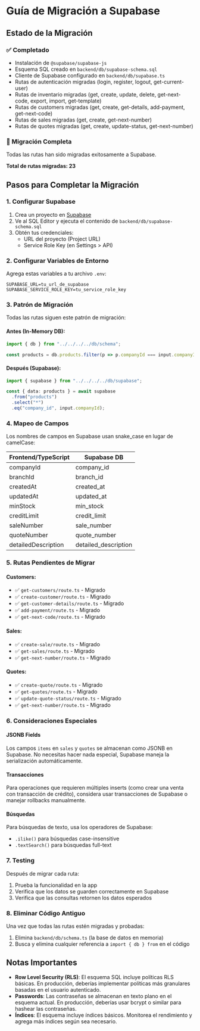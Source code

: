 # Guía de Migración a Supabase

## Estado de la Migración

### ✅ Completado
- Instalación de `@supabase/supabase-js`
- Esquema SQL creado en `backend/db/supabase-schema.sql`
- Cliente de Supabase configurado en `backend/db/supabase.ts`
- Rutas de autenticación migradas (login, register, logout, get-current-user)
- Rutas de inventario migradas (get, create, update, delete, get-next-code, export, import, get-template)
- Rutas de customers migradas (get, create, get-details, add-payment, get-next-code)
- Rutas de sales migradas (get, create, get-next-number)
- Rutas de quotes migradas (get, create, update-status, get-next-number)

### 🎉 Migración Completa
Todas las rutas han sido migradas exitosamente a Supabase.

**Total de rutas migradas: 23**

## Pasos para Completar la Migración

### 1. Configurar Supabase

1. Crea un proyecto en [Supabase](https://supabase.com)
2. Ve al SQL Editor y ejecuta el contenido de `backend/db/supabase-schema.sql`
3. Obtén tus credenciales:
   - URL del proyecto (Project URL)
   - Service Role Key (en Settings > API)

### 2. Configurar Variables de Entorno

Agrega estas variables a tu archivo `.env`:

```env
SUPABASE_URL=tu_url_de_supabase
SUPABASE_SERVICE_ROLE_KEY=tu_service_role_key
```

### 3. Patrón de Migración

Todas las rutas siguen este patrón de migración:

#### Antes (In-Memory DB):
```typescript
import { db } from "../../../../db/schema";

const products = db.products.filter(p => p.companyId === input.companyId);
```

#### Después (Supabase):
```typescript
import { supabase } from "../../../../db/supabase";

const { data: products } = await supabase
  .from("products")
  .select("*")
  .eq("company_id", input.companyId);
```

### 4. Mapeo de Campos

Los nombres de campos en Supabase usan snake_case en lugar de camelCase:

| Frontend/TypeScript | Supabase DB |
|---------------------|-------------|
| companyId | company_id |
| branchId | branch_id |
| createdAt | created_at |
| updatedAt | updated_at |
| minStock | min_stock |
| creditLimit | credit_limit |
| saleNumber | sale_number |
| quoteNumber | quote_number |
| detailedDescription | detailed_description |

### 5. Rutas Pendientes de Migrar

#### Customers:
- ✅ `get-customers/route.ts` - Migrado
- ✅ `create-customer/route.ts` - Migrado
- ✅ `get-customer-details/route.ts` - Migrado
- ✅ `add-payment/route.ts` - Migrado
- ✅ `get-next-code/route.ts` - Migrado

#### Sales:
- ✅ `create-sale/route.ts` - Migrado
- ✅ `get-sales/route.ts` - Migrado
- ✅ `get-next-number/route.ts` - Migrado

#### Quotes:
- ✅ `create-quote/route.ts` - Migrado
- ✅ `get-quotes/route.ts` - Migrado
- ✅ `update-quote-status/route.ts` - Migrado
- ✅ `get-next-number/route.ts` - Migrado

### 6. Consideraciones Especiales

#### JSONB Fields
Los campos `items` en `sales` y `quotes` se almacenan como JSONB en Supabase. No necesitas hacer nada especial, Supabase maneja la serialización automáticamente.

#### Transacciones
Para operaciones que requieren múltiples inserts (como crear una venta con transacción de crédito), considera usar transacciones de Supabase o manejar rollbacks manualmente.

#### Búsquedas
Para búsquedas de texto, usa los operadores de Supabase:
- `.ilike()` para búsquedas case-insensitive
- `.textSearch()` para búsquedas full-text

### 7. Testing

Después de migrar cada ruta:
1. Prueba la funcionalidad en la app
2. Verifica que los datos se guarden correctamente en Supabase
3. Verifica que las consultas retornen los datos esperados

### 8. Eliminar Código Antiguo

Una vez que todas las rutas estén migradas y probadas:
1. Elimina `backend/db/schema.ts` (la base de datos en memoria)
2. Busca y elimina cualquier referencia a `import { db } from` en el código

## Notas Importantes

- **Row Level Security (RLS)**: El esquema SQL incluye políticas RLS básicas. En producción, deberías implementar políticas más granulares basadas en el usuario autenticado.
- **Passwords**: Las contraseñas se almacenan en texto plano en el esquema actual. En producción, deberías usar bcrypt o similar para hashear las contraseñas.
- **Índices**: El esquema incluye índices básicos. Monitorea el rendimiento y agrega más índices según sea necesario.
